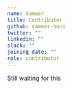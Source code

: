 ```yaml
---
name: Sameer
title: Contributor
github: sameer-soni
twitter: ""
linkedin: ""
slack: ""
joining_date: ""
role: contributor
---
```


Still waiting for this
